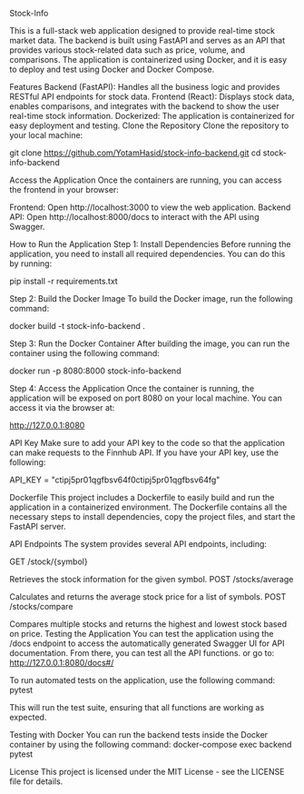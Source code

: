 Stock-Info

This is a full-stack web application designed to provide real-time stock market data. The backend is built using FastAPI and serves as an API that provides various stock-related data such as price, volume, and comparisons. The application is containerized using Docker, and it is easy to deploy and test using Docker and Docker Compose.

Features
Backend (FastAPI): Handles all the business logic and provides RESTful API endpoints for stock data.
Frontend (React): Displays stock data, enables comparisons, and integrates with the backend to show the user real-time stock information.
Dockerized: The application is containerized for easy deployment and testing.
Clone the Repository
Clone the repository to your local machine:

git clone https://github.com/YotamHasid/stock-info-backend.git cd stock-info-backend

Access the Application
Once the containers are running, you can access the frontend in your browser:

Frontend: Open http://localhost:3000 to view the web application. Backend API: Open http://localhost:8000/docs to interact with the API using Swagger.

How to Run the Application
Step 1: Install Dependencies
Before running the application, you need to install all required dependencies. You can do this by running:

pip install -r requirements.txt

Step 2: Build the Docker Image
To build the Docker image, run the following command:

docker build -t stock-info-backend .

Step 3: Run the Docker Container
After building the image, you can run the container using the following command:

docker run -p 8080:8000 stock-info-backend

Step 4: Access the Application
Once the container is running, the application will be exposed on port 8080 on your local machine. You can access it via the browser at:

http://127.0.0.1:8080

API Key
Make sure to add your API key to the code so that the application can make requests to the Finnhub API. If you have your API key, use the following:

API_KEY = "ctipj5pr01qgfbsv64f0ctipj5pr01qgfbsv64fg"

Dockerfile
This project includes a Dockerfile to easily build and run the application in a containerized environment. The Dockerfile contains all the necessary steps to install dependencies, copy the project files, and start the FastAPI server.

API Endpoints
The system provides several API endpoints, including:

GET /stock/{symbol}

Retrieves the stock information for the given symbol.
POST /stocks/average

Calculates and returns the average stock price for a list of symbols.
POST /stocks/compare

Compares multiple stocks and returns the highest and lowest stock based on price.
Testing the Application
You can test the application using the /docs endpoint to access the automatically generated Swagger UI for API documentation. From there, you can test all the API functions. or go to: http://127.0.0.1:8080/docs#/

To run automated tests on the application, use the following command: pytest

This will run the test suite, ensuring that all functions are working as expected.

Testing with Docker
You can run the backend tests inside the Docker container by using the following command: docker-compose exec backend pytest

License
This project is licensed under the MIT License - see the LICENSE file for details.